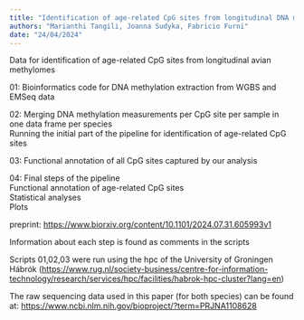 ```yaml
---
title: "Identification of age-related CpG sites from longitudinal DNA methylation data of two avian species"
authors: "Marianthi Tangili, Joanna Sudyka, Fabricio Furni"
date: "24/04/2024"
---
```


Data for identification of age-related CpG sites from longitudinal avian methylomes

01:
Bioinformatics code for DNA methylation extraction from WGBS and EMSeq data

02:
Merging DNA methylation measurements per CpG site per sample in one data frame per species<br/>
Running the initial part of the pipeline for identification of age-related CpG sites

03:
Functional annotation of all CpG sites captured by our analysis

04:
Final steps of the pipeline<br/>
Functional annotation of age-related CpG sites <br/>
Statistical analyses	<br/>
Plots

preprint: https://www.biorxiv.org/content/10.1101/2024.07.31.605993v1

Information about each step is found as comments in the scripts 

Scripts 01,02,03 were run using the hpc of the University of Groningen Hábrók (https://www.rug.nl/society-business/centre-for-information-technology/research/services/hpc/facilities/habrok-hpc-cluster?lang=en)

The raw sequencing data used in this paper (for both species) can be found at: https://www.ncbi.nlm.nih.gov/bioproject/?term=PRJNA1108628
